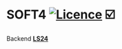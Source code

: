 # SOFT4 [![Licence](https://img.shields.io/badge/licence-Apache%20Licence%20%282.0%29-blue.svg)](https://www.apache.org/licenses/LICENSE-2.0) :ballot_box_with_check:
Backend [**LS24**](https://github.com/josepmartorell/Spring_REST_API-soft4-backend)<br>

